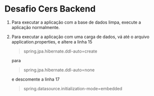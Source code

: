 # Desafio Cers Backend

1. Para executar a aplicação com a base de dados limpa, execute a aplicação normalmente.

2. Para executar a aplicação com uma carga de dados, vá até o arquivo application.properties, 
e altere a linha 15 <blockquote>spring.jpa.hibernate.ddl-auto=create</blockquote> para </br> <blockquote>spring.jpa.hibernate.ddl-auto=none</blockquote>
e descomente a linha 17 <blockquote> spring.datasource.initialization-mode=embedded </blockquote>

